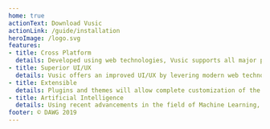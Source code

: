 ```yaml
---
home: true
actionText: Download Vusic
actionLink: /guide/installation
heroImage: /logo.svg
features:
- title: Cross Platform
  details: Developed using web technologies, Vusic supports all major platforms.
- title: Superior UI/UX
  details: Vusic offers an improved UI/UX by levering modern web technology & practices.
- title: Extensible
  details: Plugins and themes will allow complete customization of the DAW.
- title: Artificial Intelligence
  details: Using recent advancements in the field of Machine Learning, Vusic offers cutting-edge vocal extraction and piano note transcription.
footer: © DAWG 2019
---
```

